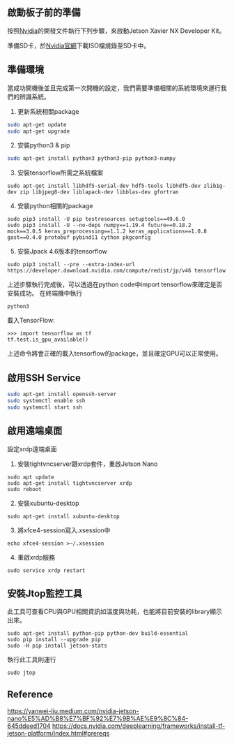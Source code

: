 ## 啟動板子前的準備
按照[Nvidia](https://developer.nvidia.com/embedded/learn/get-started-jetson-xavier-nx-devkit)的開發文件執行下列步驟，來啟動Jetson Xavier NX Developer Kit。

準備SD卡，於[Nvidia官網](https://developer.nvidia.com/embedded/jetpack)下載ISO檔燒錄至SD卡中。
## 準備環境
當成功開機後並且完成第一次開機的設定，我們需要準備相關的系統環境來運行我們的辨識系統。
1. 更新系統相關package
``` bash
sudo apt-get update
sudo apt-get upgrade
```
2. 安裝python3 & pip
``` bash
sudo apt-get install python3 python3-pip python3-numpy
```
3. 安裝tensorflow所需之系統檔案
```
sudo apt-get install libhdf5-serial-dev hdf5-tools libhdf5-dev zlib1g-dev zip libjpeg8-dev liblapack-dev libblas-dev gfortran
```
4. 安裝python相關的package
```
sudo pip3 install -U pip testresources setuptools==49.6.0 
sudo pip3 install -U --no-deps numpy==1.19.4 future==0.18.2 mock==3.0.5 keras_preprocessing==1.1.2 keras_applications==1.0.8 gast==0.4.0 protobuf pybind11 cython pkgconfig
```
5. 安裝Jpack 4.6版本的tensorflow
```
sudo pip3 install --pre --extra-index-url https://developer.download.nvidia.com/compute/redist/jp/v46 tensorflow
```
上述步驟執行完成後，可以透過在python code中import tensorflow來確定是否安裝成功。
在終端機中執行
```
python3
```
載入TensorFlow:
```
>>> import tensorflow as tf
tf.test.is_gpu_available()
```
上述命令將會正確的載入tensorflow的package，並且確定GPU可以正常使用。

## 啟用SSH Service
```bash
sudo apt-get install openssh-server
sudo systemctl enable ssh
sudo systemctl start ssh
```
## 啟用遠端桌面
設定xrdp遠端桌面
1. 安裝tightvncserver跟xrdp套件，重啟Jetson Nano
```
sudo apt update
sudo apt-get install tightvncserver xrdp
sudo reboot
```
2. 安裝xubuntu-desktop
```
sudo apt-get install xubuntu-desktop
```
3. 將xfce4-session寫入.xsession中
```
echo xfce4-session >~/.xsession
```
4. 重啟xrdp服務
```
sudo service xrdp restart
```

## 安裝Jtop監控工具
此工具可查看CPU與GPU相關資訊如溫度與功耗，也能將目前安裝的library顯示出來。
```
sudo apt-get install python-pip python-dev build-essential 
sudo pip install --upgrade pip
sudo -H pip install jetson-stats
```
執行此工具則運行
```
sudo jtop
```
## Reference
https://yanwei-liu.medium.com/nvidia-jetson-nano%E5%AD%B8%E7%BF%92%E7%9B%AE%E9%8C%84-645ddeed1704
https://docs.nvidia.com/deeplearning/frameworks/install-tf-jetson-platform/index.html#prereqs